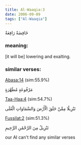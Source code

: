 ```yaml
---
title: Al-Waaqia:3
date: 2006-09-09
tags: ["Al-Waaqia"]
---
```

خَافِضَةٌ رَافِعَةٌ
### meaning: 
[it will be] lowering and exalting.
### similar verses: 

[Abasa:14](/80/14) (sim:55.9%)

مَرْفُوعَةٍ مُطَهَّرَةٍ

[Taa-Haa:4](/20/4) (sim:54.7%)

تَنْزِيلًا مِمَّنْ خَلَقَ الْأَرْضَ وَالسَّمَاوَاتِ الْعُلَى

[Fussilat:2](/41/2) (sim:51.3%)

تَنْزِيلٌ مِنَ الرَّحْمَٰنِ الرَّحِيمِ

our AI can't find any similar verses

